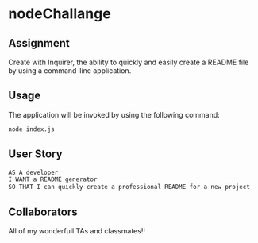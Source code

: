 # nodeChallange

## Assignment
Create with Inquirer, the ability to quickly and easily create a README file by using a command-line application.

## Usage
The application will be invoked by using the following command:

```bash
node index.js
```

## User Story

```md
AS A developer
I WANT a README generator
SO THAT I can quickly create a professional README for a new project
```

## Collaborators
All of my wonderfull TAs and classmates!!
